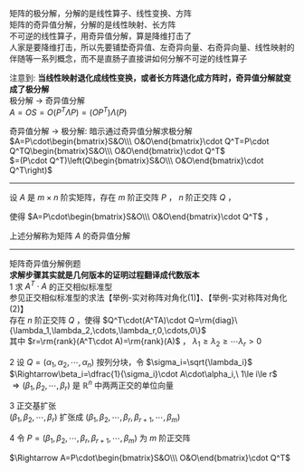 矩阵的极分解，分解的是线性算子、线性变换、方阵  
矩阵的奇异值分解，分解的是线性映射、长方阵  
不可逆的线性算子，用奇异值分解，算是降维打击了  
人家是要降维打击，所以先要铺垫奇异值、左奇异向量、右奇异向量、线性映射的伴随等一系列概念，而不是直肠子直接讲如何分解不可逆的线性算子  
  
注意到: **当线性映射退化成线性变换，或者长方阵退化成方阵时，奇异值分解就变成了极分解**  
极分解 $\longrightarrow$ 奇异值分解  
 $A=OS=O(P^T\Lambda P)=(OP^T)\Lambda(P)$   
  
奇异值分解 $\longrightarrow$ 极分解: 暗示通过奇异值分解求极分解  
 $A=P\cdot\begin{bmatrix}S&O\\\ O&O\end{bmatrix}\cdot Q^T=P\cdot Q^TQ\begin{bmatrix}S&O\\\ O&O\end{bmatrix}\cdot Q^T$   
 $=(P\cdot Q^T)\left(Q\begin{bmatrix}S&O\\\ O&O\end{bmatrix}\cdot Q^T\right)$   
  
---  
  
设 $A$ 是 $m\times n$ 阶实矩阵，存在 $m$ 阶正交阵 $P$ ， $n$ 阶正交阵 $Q$ ，  
  
使得 $A=P\cdot\begin{bmatrix}S&O\\\ O&O\end{bmatrix}\cdot Q^T$ ，  
  
上述分解称为矩阵 $A$ 的奇异值分解  
  
---  
  
矩阵奇异值分解例题  
**求解步骤其实就是几何版本的证明过程翻译成代数版本**  
1 求 $A^T\cdot A$ 的正交相似标准型  
参见正交相似标准型的求法【举例-实对称阵对角化(1)】、【举例-实对称阵对角化(2)】  
存在 $n$ 阶正交阵 $Q$ ，使得 $Q^T\cdot(A^TA)\cdot Q=\rm{diag}\{\lambda_1,\lambda_2,\cdots,\lambda_r,0,\cdots,0\}$   
其中 $r=\rm{rank}(A^T\cdot A)=\rm{rank}(A)$ ， $\lambda_1\geq\lambda_2\geq\cdots\lambda_r>0$   
  
2 设 $Q=(\alpha_1,\alpha_2,\cdots,\alpha_n)$ 按列分块，令 $\sigma_i=\sqrt{\lambda_i}$   
 $\Rightarrow\beta_i=\dfrac{1}{\sigma_i}\cdot A\cdot\alpha_i,\ 1\le i\le r$   
 $\Rightarrow(\beta_1,\beta_2,\cdots,\beta_r)$ 是 $\mathbb{R}^n$ 中两两正交的单位向量  
  
3 正交基扩张  
 $(\beta_1,\beta_2,\cdots,\beta_r)$ 扩张成 $(\beta_1,\beta_2,\cdots,\beta_r,\beta_{r+1},\cdots,\beta_m)$   
  
4 令 $P=(\beta_1,\beta_2,\cdots,\beta_r,\beta_{r+1},\cdots,\beta_m)$ 为 $m$ 阶正交阵  
  
 $\Rightarrow A=P\cdot\begin{bmatrix}S&O\\\ O&O\end{bmatrix}\cdot Q^T$   
